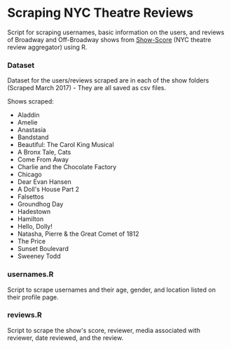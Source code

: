 # Scraping NYC Theatre Reviews 

Script for scraping usernames, basic information on the users, and reviews of Broadway and Off-Broadway shows from [Show-Score](https://www.show-score.com/) (NYC theatre review aggregator) using R. 

### Dataset
Dataset for the users/reviews scraped are in each of the show folders (Scraped March 2017) - They are all saved as csv files.

Shows scraped:
* Aladdin
* Amelie
* Anastasia
* Bandstand
* Beautiful: The Carol King Musical
* A Bronx Tale, Cats
* Come From Away
* Charlie and the Chocolate Factory
* Chicago
* Dear Evan Hansen
* A Doll's House Part 2
* Falsettos
* Groundhog Day
* Hadestown
* Hamilton
* Hello, Dolly!
* Natasha, Pierre & the Great Comet of 1812
* The Price
* Sunset Boulevard
* Sweeney Todd

### usernames.R
Script to scrape usernames and their age, gender, and location listed on their profile page. 

### reviews.R
Script to scrape the show's score, reviewer, media associated with reviewer, date reviewed, and the review.